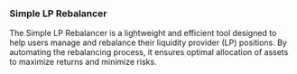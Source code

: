### Simple LP Rebalancer

The Simple LP Rebalancer is a lightweight and efficient tool designed to help users manage and rebalance their liquidity provider (LP) positions. By automating the rebalancing process, it ensures optimal allocation of assets to maximize returns and minimize risks.
